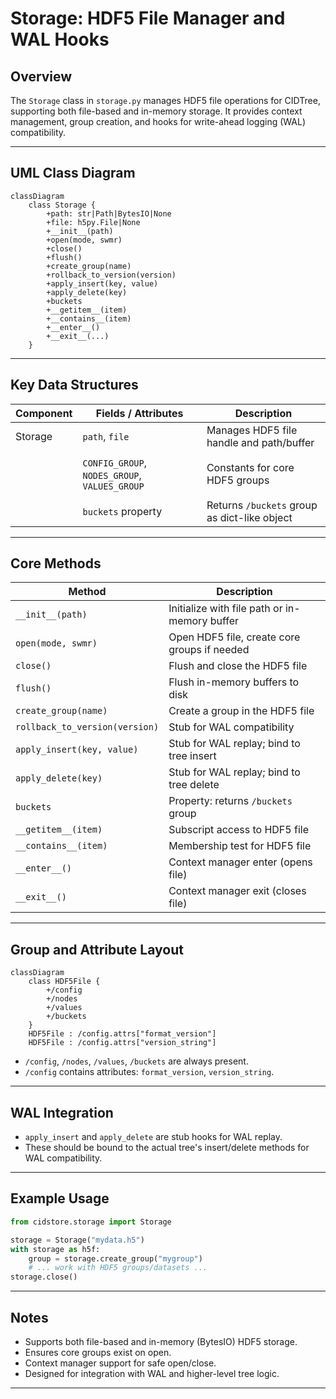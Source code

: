 # Storage: HDF5 File Manager and WAL Hooks

## Overview

The `Storage` class in `storage.py` manages HDF5 file operations for CIDTree, supporting both file-based and in-memory storage. It provides context management, group creation, and hooks for write-ahead logging (WAL) compatibility.

---

## UML Class Diagram

```mermaid
classDiagram
    class Storage {
        +path: str|Path|BytesIO|None
        +file: h5py.File|None
        +__init__(path)
        +open(mode, swmr)
        +close()
        +flush()
        +create_group(name)
        +rollback_to_version(version)
        +apply_insert(key, value)
        +apply_delete(key)
        +buckets
        +__getitem__(item)
        +__contains__(item)
        +__enter__()
        +__exit__(...)
    }
```

---

## Key Data Structures

| Component | Fields / Attributes                              | Description                                               |
|-----------|--------------------------------------------------|-----------------------------------------------------------|
| Storage   | `path`, `file`                                   | Manages HDF5 file handle and path/buffer                  |
|           |                                                  |                                                           |
|           | `CONFIG_GROUP`, `NODES_GROUP`, `VALUES_GROUP`    | Constants for core HDF5 groups                            |
|           |                                                  |                                                           |
|           | `buckets` property                               | Returns `/buckets` group as dict-like object              |

---

## Core Methods

| Method                | Description                                                                 |
|-----------------------|-----------------------------------------------------------------------------|
| `__init__(path)`      | Initialize with file path or in-memory buffer                               |
| `open(mode, swmr)`    | Open HDF5 file, create core groups if needed                                |
| `close()`             | Flush and close the HDF5 file                                               |
| `flush()`             | Flush in-memory buffers to disk                                             |
| `create_group(name)`  | Create a group in the HDF5 file                                             |
| `rollback_to_version(version)` | Stub for WAL compatibility                                         |
| `apply_insert(key, value)` | Stub for WAL replay; bind to tree insert                               |
| `apply_delete(key)`   | Stub for WAL replay; bind to tree delete                                    |
| `buckets`             | Property: returns `/buckets` group                                          |
| `__getitem__(item)`   | Subscript access to HDF5 file                                               |
| `__contains__(item)`  | Membership test for HDF5 file                                               |
| `__enter__()`         | Context manager enter (opens file)                                          |
| `__exit__()`          | Context manager exit (closes file)                                          |

---

## Group and Attribute Layout

```mermaid
classDiagram
    class HDF5File {
        +/config
        +/nodes
        +/values
        +/buckets
    }
    HDF5File : /config.attrs["format_version"]
    HDF5File : /config.attrs["version_string"]
```

- `/config`, `/nodes`, `/values`, `/buckets` are always present.
- `/config` contains attributes: `format_version`, `version_string`.

---

## WAL Integration

- `apply_insert` and `apply_delete` are stub hooks for WAL replay.
- These should be bound to the actual tree's insert/delete methods for WAL compatibility.

---

## Example Usage

```python
from cidstore.storage import Storage

storage = Storage("mydata.h5")
with storage as h5f:
    group = storage.create_group("mygroup")
    # ... work with HDF5 groups/datasets ...
storage.close()
```

---

## Notes

- Supports both file-based and in-memory (BytesIO) HDF5 storage.
- Ensures core groups exist on open.
- Context manager support for safe open/close.
- Designed for integration with WAL and higher-level tree logic.

---